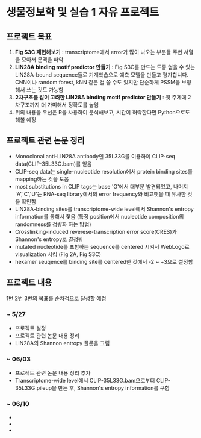 # 생물정보학 및 실습 1 자유 프로젝트

## 프로젝트 목표
1. **Fig S3C 재현해보기** : transcriptome에서 error가 많이 나오는 부분들 주변 서열을 모아서 문맥을 파악
2. **LIN28A binding motif predictor 만들기** : Fig S3C를 만드는 도중 얻을 수 있는 LIN28A-bound sequence들로 기계학습으로 예측 모델을 만들고 평가합니다. CNN이나 random forest, kNN 같은 걸 쓸 수도 있지만 단순하게 PSSM을 보정해서 쓰는 것도 가능함
3. **2차구조를 같이 고려한 LIN28A binding motif predictor 만들기** : 윗 주제에 2차구조까지 더 가미해서 정확도를 높임
4. 위의 내용을 우선은 R을 사용하여 분석해보고, 시간이 허락한다면 Python으로도 해볼 예정

## 프로젝트 관련 논문 정리
- Monoclonal anti-LIN28A antibody인 35L33G를 이용하여 CLIP-seq data(CLIP-35L33G.bam)를 얻음 
- CLIP-seq data는 single-nucleotide resolution에서 protein binding sites를 mapping하는 것을 도움
- most substitutions in CLIP tags는 base 'G'에서 대부분 발견되었고, 나머지 'A','C','U'는 RNA-seq library에서의 error frequency와 비교햇을 때 유사한 것을 확인함
- LIN28A-binding sites를 transcriptome-wide level에서 Shannon's entropy information를 통해서 찾음 (특정 position에서 nucleotide composition의 randomness를 정량화 하는 방법)
- Crosslinking-induced reverese-transcription error score(CRES)가 Shannon's entropy로 결정됨
- mutated nucleotide를 포함하는 sequence를 centered 시켜서 WebLogo로 visualization 시킴 (Fig 2A, Fig S3C)
- hexamer seuqence를 binding site를 centered한 것에서 -2 ~ +3으로 설정함


## 프로젝트 내용 
1번 2번 3번의 목표를 순차적으로 달성할 예정

### ~ 5/27
- 프로젝트 설정
- 프로젝트 관련 논문 내용 정리
- LIN28A의 Shannon entropy 플롯을 그림

### ~ 06/03
- 프로젝트 관련 논문 내용 정리 추가
- Transcriptome-wide level에서 CLIP-35L33G.bam으로부터 CLIP-35L33G.pileup을 만든 후, Shannon's entropy information를 구함

### ~ 06/10
-
-
-

